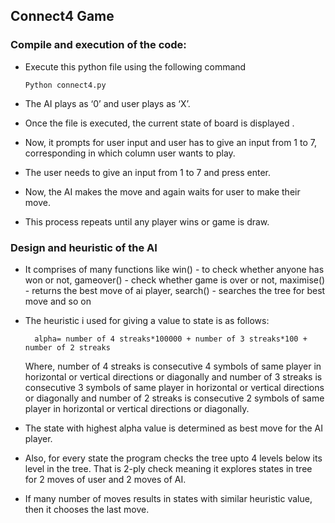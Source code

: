 ## Connect4 Game

### Compile and execution of the code:

* Execute this python file using the following command

      Python connect4.py
    
* The AI plays as ‘0’ and user plays as ‘X’.
* Once the file is executed, the current state of board is displayed .
* Now, it prompts for user input and user has to give an input from 1 to 7, corresponding in
which column user wants to play.
* The user needs to give an input from 1 to 7 and press enter.
* Now, the AI makes the move and again waits for user to make their move.
* This process repeats until any player wins or game is draw.

### Design and heuristic of the AI

* It comprises of many functions like win() - to check whether anyone has won or not, gameover() - check whether game is over or not, maximise() - returns the best move of ai
player, search() - searches the tree for best move and so on
* The heuristic i used for giving a value to state is as follows:

        alpha= number of 4 streaks*100000 + number of 3 streaks*100 + number of 2 streaks
    
  Where, number of 4 streaks is consecutive 4 symbols of same player in horizontal or vertical directions or diagonally and number of 3 streaks is consecutive 3 symbols of same player in horizontal or vertical directions or diagonally and number of 2 streaks is consecutive 2 symbols of same player in horizontal or vertical directions or diagonally.
* The state with highest alpha value is determined as best move for the AI player.
* Also, for every state the program checks the tree upto 4 levels below its level in the tree. That is 2-ply check meaning it explores states in tree for 2 moves of user and 2 moves of AI.
* If many number of moves results in states with similar heuristic value, then it chooses the last move.
